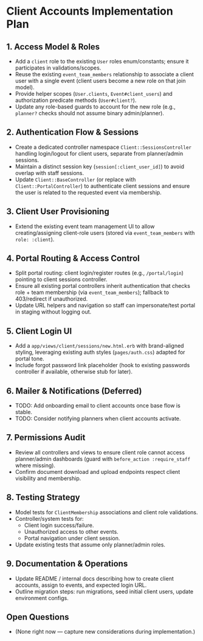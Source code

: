 # Client Accounts Implementation Plan

## 1. Access Model & Roles
- Add a `client` role to the existing `User` roles enum/constants; ensure it participates in validations/scopes.
- Reuse the existing `event_team_members` relationship to associate a client user with a single event (client users become a new role on that join model).
- Provide helper scopes (`User.clients`, `Event#client_users`) and authorization predicate methods (`User#client?`).
- Update any role-based guards to account for the new role (e.g., `planner?` checks should not assume binary admin/planner).

## 2. Authentication Flow & Sessions
- Create a dedicated controller namespace `Client::SessionsController` handling login/logout for client users, separate from planner/admin sessions.
- Maintain a distinct session key (`session[:client_user_id]`) to avoid overlap with staff sessions.
- Update `Client::BaseController` (or replace with `Client::PortalController`) to authenticate client sessions and ensure the user is related to the requested event via membership.

## 3. Client User Provisioning
- Extend the existing event team management UI to allow creating/assigning client-role users (stored via `event_team_members` with `role: :client`).

## 4. Portal Routing & Access Control
- Split portal routing: client login/register routes (e.g., `/portal/login`) pointing to client sessions controller.
- Ensure all existing portal controllers inherit authentication that checks role + team membership (via `event_team_members`); fallback to 403/redirect if unauthorized.
- Update URL helpers and navigation so staff can impersonate/test portal in staging without logging out.

## 5. Client Login UI
- Add a `app/views/client/sessions/new.html.erb` with brand-aligned styling, leveraging existing auth styles (`pages/auth.css`) adapted for portal tone.
- Include forgot password link placeholder (hook to existing passwords controller if available, otherwise stub for later).

## 6. Mailer & Notifications (Deferred)
- TODO: Add onboarding email to client accounts once base flow is stable.
- TODO: Consider notifying planners when client accounts activate.

## 7. Permissions Audit
- Review all controllers and views to ensure client role cannot access planner/admin dashboards (guard with `before_action :require_staff` where missing).
- Confirm document download and upload endpoints respect client visibility and membership.

## 8. Testing Strategy
- Model tests for `ClientMembership` associations and client role validations.
- Controller/system tests for:
  - Client login success/failure.
  - Unauthorized access to other events.
  - Portal navigation under client session.
- Update existing tests that assume only planner/admin roles.

## 9. Documentation & Operations
- Update README / internal docs describing how to create client accounts, assign to events, and expected login URL.
- Outline migration steps: run migrations, seed initial client users, update environment configs.

## Open Questions
- (None right now — capture new considerations during implementation.)
